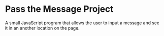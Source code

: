 # Pass the Message Project
A small JavaScript program that allows the user to input a message and see it in an another location on the page.
